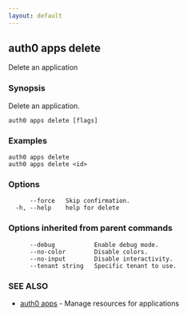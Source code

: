 ```yaml
---
layout: default
---
```

## auth0 apps delete

Delete an application

### Synopsis

Delete an application.

```
auth0 apps delete [flags]
```

### Examples

```
auth0 apps delete 
auth0 apps delete <id>
```

### Options

```
      --force   Skip confirmation.
  -h, --help    help for delete
```

### Options inherited from parent commands

```
      --debug           Enable debug mode.
      --no-color        Disable colors.
      --no-input        Disable interactivity.
      --tenant string   Specific tenant to use.
```

### SEE ALSO

* [auth0 apps](auth0_apps.md)	 - Manage resources for applications

